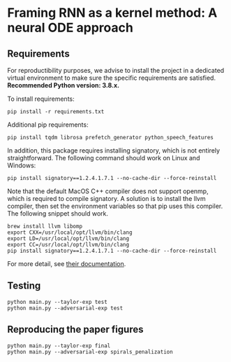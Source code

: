 # Framing RNN as a kernel method: A neural ODE approach

## Requirements

For reproductibility purposes, we advise to install the project in a dedicated virtual environment to make sure the specific requirements are satisfied.
**Recommended Python version: 3.8.x.**

To install requirements:

```
pip install -r requirements.txt
```

Additional pip requirements:

```
pip install tqdm librosa prefetch_generator python_speech_features
```


In addition, this package requires installing signatory, which is not entirely straightforward. The following command should work on Linux and Windows:

```
pip install signatory==1.2.4.1.7.1 --no-cache-dir --force-reinstall
```

Note that the default MacOS C++ compiler does not support openmp, which is required to compile signatory. A solution is to install the llvm compiler, then set the environment variables so that pip uses this compiler. The following snippet should work.

```
brew install llvm libomp
export CXX=/usr/local/opt/llvm/bin/clang
export LD=/usr/local/opt/llvm/bin/clang
export CC=/usr/local/opt/llvm/bin/clang
pip install signatory==1.2.4.1.7.1 --no-cache-dir --force-reinstall
```

For more detail, see [their documentation](https://signatory.readthedocs.io/en/latest/pages/usage/installation.html).

## Testing

```
python main.py --taylor-exp test
python main.py --adversarial-exp test
```


## Reproducing the paper figures


```
python main.py --taylor-exp final
python main.py --adversarial-exp spirals_penalization
```
